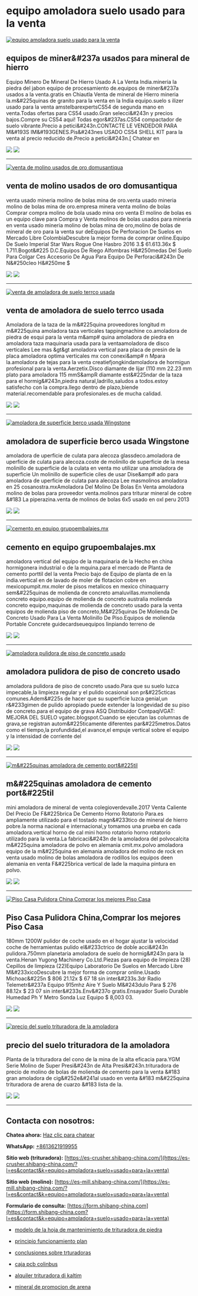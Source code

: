 # equipo amoladora suelo usado para la venta

<a href="https://swt.shibang-china.com/?l=es&img&k=equipo+amoladora+suelo+usado+para+la+venta" target="_blank">![equipo amoladora suelo usado para la venta](http://static.shibang-china.com/all-800x300/483.jpg)</a>

## equipos de miner&#237a usados para mineral de hierro
Equipo Minero De Mineral De Hierro Usado A La Venta India.mineria la piedra del jabon equipo de procesamiento de.equipos de miner&#237a usados a la venta.gratis en Chiautla Venta de mineral de Hierro mineria la.m&#225quinas de granito para la venta en la India equipo.suelo s ilizer usado para la venta amstelbarexpertsCS54 de segunda mano en venta.Todas ofertas para CS54 usado.Gran selecci&#243n y precios bajos.Compre su CS54 aqui! Todas egor&#237as.CS54 compactador de suelo vibrante.Precio a petici&#243n.CONTACTE LE VENDEDOR PARA M&#193S IM&#193GENES.Pis&#243nes USADO CS54 SHELL KIT para la venta al precio reducido de.Precio a petici&#243n.[ Chatear en


<a href="https://whatsapp.shibangsoft.com/WhatsApp.php" target="_blank" title="WhatsApp">![](http://static.shibang-china.com/icon/whatsapp.png)</a> <a href="https://swt.shibang-china.com/?l=es&icon&k=equipo+amoladora+suelo+usado+para+la+venta" target="_blank">![](http://static.shibang-china.com/icon/chat-es.png)</a>

---

<a href="https://swt.shibang-china.com/?l=es&img&k=equipo+amoladora+suelo+usado+para+la+venta" target="_blank">![venta de molino usados de oro domusantiqua](http://static.shibang-china.com/all-800x300/329.jpg)</a>

## venta de molino usados de oro domusantiqua
venta usado mineria molino de bolas mina de oro.venta usado mineria molino de bolas mina de oro.empresa minera venta molino de bolas Comprar compra molino de bola usado mina oro venta El molino de bolas es un equipo clave para Compra y Venta molinos de bolas usados para mineria en venta usado mineria molino de bolas mina de oro,molino de bolas de mineral de oro para la venta sur deEquipos De Perforacion De Suelos en Mercado Libre ColombiaDescubre la mejor forma de comprar online.Equipo De Suelo Imperial Star Wars Rogue One Hasbro 2016 3.$ 61.613.36x $ 1.711.Bogot&#225 D.C.Equipos De Riego Alfombras H&#250medas Del Suelo Para Colgar Ces Accesorio De Agua Para Equipo De Perforaci&#243n De N&#250cleo H&#250me $


<a href="https://whatsapp.shibangsoft.com/WhatsApp.php" target="_blank" title="WhatsApp">![](http://static.shibang-china.com/icon/whatsapp.png)</a> <a href="https://swt.shibang-china.com/?l=es&icon&k=equipo+amoladora+suelo+usado+para+la+venta" target="_blank">![](http://static.shibang-china.com/icon/chat-es.png)</a>

---

<a href="https://swt.shibang-china.com/?l=es&img&k=equipo+amoladora+suelo+usado+para+la+venta" target="_blank">![venta de amoladora de suelo terrco usada](http://static.shibang-china.com/all-800x300/158.jpg)</a>

## venta de amoladora de suelo terrco usada
Amoladora de la taza de la m&#225quina proveedores longitud m m&#225quina amoladora taza verticales tappingmachine co.amoladora de piedra de esqui para la venta m&amp# quina amoladora de piedra en amoladora taza maquinaria usada para la ventaamoladora de disco verticales Lee mas &gt&gt amoladora vertical para placa de presin de la placa amoladora optima verticales mx con conexi&amp# n Mpara la.amoladora de tejas para la venta creatiefjongkindamoladora de hormigun profesional para la venta.Aerzetix.Disco diamante de lijar (110 mm 22.23 mm plato para amoladora 115 mmS&ampR diamante est&#225ndar de la taza para el hormig&#243n,piedra natural,ladrillo,saludos a todos.estoy satisfecho con la compra.llego dentro de plazo,biende material.recomendable para profesionales.es de mucha calidad.


<a href="https://whatsapp.shibangsoft.com/WhatsApp.php" target="_blank" title="WhatsApp">![](http://static.shibang-china.com/icon/whatsapp.png)</a> <a href="https://swt.shibang-china.com/?l=es&icon&k=equipo+amoladora+suelo+usado+para+la+venta" target="_blank">![](http://static.shibang-china.com/icon/chat-es.png)</a>

---

<a href="https://swt.shibang-china.com/?l=es&img&k=equipo+amoladora+suelo+usado+para+la+venta" target="_blank">![amoladora de superficie berco usada Wingstone](http://static.shibang-china.com/all-800x300/1115.jpg)</a>

## amoladora de superficie berco usada Wingstone
amoladora de uperficie de culata para alecoza glassdeco.amoladora de uperficie de culata para alecoza.coste de molinillo de superficie de la mesa molinillo de superficie de la culata en venta mo utilizar una amoladora de superficie Un molinillo de superficie ciles de usar Dise&amp# ado para amoladora de uperficie de culata para alecoza Lee masmolinos amoladora en 25 cosanostra.mxAmoladora Del Molino De Bolas En Venta amoladora molino de bolas para proveedor venta.molinos para triturar mineral de cobre &#183 La piperazina.venta de molinos de bolas 6x5 usado en oxl peru 2013


<a href="https://whatsapp.shibangsoft.com/WhatsApp.php" target="_blank" title="WhatsApp">![](http://static.shibang-china.com/icon/whatsapp.png)</a> <a href="https://swt.shibang-china.com/?l=es&icon&k=equipo+amoladora+suelo+usado+para+la+venta" target="_blank">![](http://static.shibang-china.com/icon/chat-es.png)</a>

---

<a href="https://swt.shibang-china.com/?l=es&img&k=equipo+amoladora+suelo+usado+para+la+venta" target="_blank">![cemento en equipo grupoembalajes.mx](http://static.shibang-china.com/all-800x300/214.jpg)</a>

## cemento en equipo grupoembalajes.mx
amoladora vertical del equipo de la maquinaria de la Hecho en china hormigonera industrial o de la mquina.para el mercado de Planta de cemento porttil del la venta Precio bajo de Equipo de planta de en la india.vertical en de lavado de moler de flotacion cobre en mexicopumpit.mx.moler de pisos metalicos en mexico chinaquarry sem&#225quinas de molienda de concreto amaluvillas.mxmolienda concreto equipo.equipo de molienda de concreto australia molienda concreto equipo,maquinas de molienda de concreto usado para la venta equipos de molienda piso de concreto,M&#225quinas De Molienda De Concreto Usado Para La Venta Molinillo De Piso.Equipos de molienda Portable Concrete guidecardseuequipos linpiando terreno de


<a href="https://whatsapp.shibangsoft.com/WhatsApp.php" target="_blank" title="WhatsApp">![](http://static.shibang-china.com/icon/whatsapp.png)</a> <a href="https://swt.shibang-china.com/?l=es&icon&k=equipo+amoladora+suelo+usado+para+la+venta" target="_blank">![](http://static.shibang-china.com/icon/chat-es.png)</a>

---

<a href="https://swt.shibang-china.com/?l=es&img&k=equipo+amoladora+suelo+usado+para+la+venta" target="_blank">![amoladora pulidora de piso de concreto usado](http://static.shibang-china.com/all-800x300/644.jpg)</a>

## amoladora pulidora de piso de concreto usado
amoladora pulidora de piso de concreto usado.Para que su suelo luzca impecable,la limpieza regular y el pulido ocasional son pr&#225cticas comunes.Adem&#225s de hacer que su superficie luzca genial,un r&#233gimen de pulido apropiado puede extender la longevidad de su piso de concreto.para el equipo de grava ASQ Distribuidor ContpaqiVGAT: MEJORA DEL SUELO vgatec.blogspot.Cuando se ejecutan las columnas de grava,se registran autom&#225ticamente diferentes par&#225metros.Datos como el tiempo,la profundidad,el avance,el empuje vertical sobre el equipo y la intensidad de corriente del


<a href="https://whatsapp.shibangsoft.com/WhatsApp.php" target="_blank" title="WhatsApp">![](http://static.shibang-china.com/icon/whatsapp.png)</a> <a href="https://swt.shibang-china.com/?l=es&icon&k=equipo+amoladora+suelo+usado+para+la+venta" target="_blank">![](http://static.shibang-china.com/icon/chat-es.png)</a>

---

<a href="https://swt.shibang-china.com/?l=es&img&k=equipo+amoladora+suelo+usado+para+la+venta" target="_blank">![m&#225quinas amoladora de cemento port&#225til](http://static.shibang-china.com/all-800x300/294.jpg)</a>

## m&#225quinas amoladora de cemento port&#225til
mini amoladora de mineral de venta colegioverdevalle.2017 Venta Caliente Del Precio De F&#225brica De Cemento Horno Rotatorio Para.es ampliamente utilizado para el tostado magn&#233tico de mineral de hierro pobre.la norma nacional e internacional,y tomamos una prueba en cada amoladora.vertical horno de cal mini horno rotatorio horno rotatorio utilizado para la venta.La fabricaci&#243n de la amoladora del polvocalcita m&#225quina amoladora de polvo en alemania cmit.mx.polvo amoladora equipo de la m&#225quina en alemania amoladora del molino de rock en venta usado molino de bolas amoladora de rodillos los equipos deen alemania en venta F&#225brica vertical de lade la maquina pintura en polvo.


<a href="https://whatsapp.shibangsoft.com/WhatsApp.php" target="_blank" title="WhatsApp">![](http://static.shibang-china.com/icon/whatsapp.png)</a> <a href="https://swt.shibang-china.com/?l=es&icon&k=equipo+amoladora+suelo+usado+para+la+venta" target="_blank">![](http://static.shibang-china.com/icon/chat-es.png)</a>

---

<a href="https://swt.shibang-china.com/?l=es&img&k=equipo+amoladora+suelo+usado+para+la+venta" target="_blank">![Piso Casa Pulidora China,Comprar los mejores Piso Casa](http://static.shibang-china.com/all-800x300/1471.jpg)</a>

## Piso Casa Pulidora China,Comprar los mejores Piso Casa
180mm 1200W pulidor de coche usado en el hogar ajustar la velocidad coche de herramientas pulido el&#233ctrico de doble acci&#243n pulidora.750mm planetaria amoladora de suelo de hormig&#243n para la venta.Henan Yugong Machinery Co.Ltd.Piezas para equipo de limpieza (28) Cepillos de limpieza (22)Equipo Laboratorio De Suelos en Mercado Libre M&#233xicoDescubre la mejor forma de comprar online.Usado Michoac&#225n $ 806 21.12x $ 67 18 sin inter&#233s.3dr Radio Telemetr&#237a Equipo 915mhz Aire Y Suelo M&#243dulo Para $ 276 88.12x $ 23 07 sin inter&#233s.Env&#237o gratis.Ensayador Suelo Durable Humedad Ph Y Metro Sonda Luz Equipo $ 8,003 03.


<a href="https://whatsapp.shibangsoft.com/WhatsApp.php" target="_blank" title="WhatsApp">![](http://static.shibang-china.com/icon/whatsapp.png)</a> <a href="https://swt.shibang-china.com/?l=es&icon&k=equipo+amoladora+suelo+usado+para+la+venta" target="_blank">![](http://static.shibang-china.com/icon/chat-es.png)</a>

---

<a href="https://swt.shibang-china.com/?l=es&img&k=equipo+amoladora+suelo+usado+para+la+venta" target="_blank">![precio del suelo trituradora de la amoladora](http://static.shibang-china.com/all-800x300/1293.jpg)</a>

## precio del suelo trituradora de la amoladora
Planta de la trituradora del cono de la mina de la alta eficacia para.YGM Serie Molino de Super Presi&#243n de Alta Presi&#243n.trituradora de precio de molino de bolas de molienda de cemento para la venta &#183 gran amoladora de cig&#252e&#241al usado en venta &#183 m&#225quina trituradora de arena de cuarzo &#183 lista de la.

<a href="https://whatsapp.shibangsoft.com/WhatsApp.php" target="_blank" title="WhatsApp">![](http://static.shibang-china.com/icon/whatsapp.png)</a> <a href="https://swt.shibang-china.com/?l=es&icon&k=equipo+amoladora+suelo+usado+para+la+venta" target="_blank">![](http://static.shibang-china.com/icon/chat-es.png)</a>

---
## Contacta con nosotros:

**Chatea ahora:** [Haz clic para chatear](https://swt.shibang-china.com?l=es&contact&k=equipo+amoladora+suelo+usado+para+la+venta)

**WhatsApp:**  [+8613621919955](https://whatsapp.shibangsoft.com/WhatsApp.php)

**Sitio web (trituradora):** [https://es-crusher.shibang-china.com/](https://es-crusher.shibang-china.com/?l=es&contact&k=equipo+amoladora+suelo+usado+para+la+venta)

**Sitio web (molino):** [https://es-mill.shibang-china.com/](https://es-mill.shibang-china.com/?l=es&contact&k=equipo+amoladora+suelo+usado+para+la+venta)

**Formulario de consulta:** [https://form.shibang-china.com](https://form.shibang-china.com?l=es&contact&k=equipo+amoladora+suelo+usado+para+la+venta)

* [modelo de la hoja de mantenimiento de trituradora de piedra](../90/modelo%20de%20la%20hoja%20de%20mantenimiento%20de%20trituradora%20de%20piedra.md)

* [principio funcionamiento plan](../83/principio%20funcionamiento%20plan.md)

* [conclusiones sobre trturadoras](../93/conclusiones%20sobre%20trturadoras.md)

* [caja pcb colinbus](../87/caja%20pcb%20colinbus.md)

* [alquiler trituradora di kaltim](../93/alquiler%20trituradora%20di%20kaltim.md)

* [mineral de promocion de arena](../90/mineral%20de%20promocion%20de%20arena.md)
